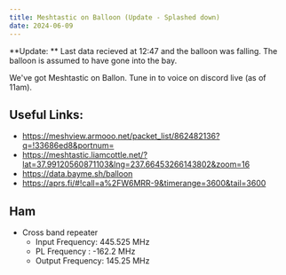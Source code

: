 ```yaml
---
title: Meshtastic on Balloon (Update - Splashed down)
date: 2024-06-09
---
```


**Update: ** Last data recieved at 12:47 and the balloon was falling. The balloon is assumed to have gone into the bay.

We've got Meshtastic on Ballon. Tune in to voice on discord live (as of 11am).

## Useful Links:
* https://meshview.armooo.net/packet_list/862482136?q=!33686ed8&portnum=
* https://meshtastic.liamcottle.net/?lat=37.99120560871103&lng=237.66453266143802&zoom=16
* https://data.bayme.sh/balloon
* https://aprs.fi/#!call=a%2FW6MRR-9&timerange=3600&tail=3600

## Ham
* Cross band repeater
    * Input Frequency: 445.525 MHz
    * PL Frequency : -162.2 MHz
    * Output Frequency: 145.25 MHz